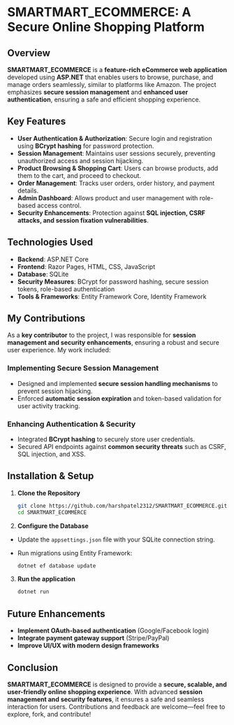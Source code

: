 # SMARTMART_ECOMMERCE: A Secure Online Shopping Platform

## Overview
**SMARTMART_ECOMMERCE** is a **feature-rich eCommerce web application** developed using **ASP.NET** that enables users to browse, purchase, and manage orders seamlessly, similar to platforms like Amazon. The project emphasizes **secure session management** and **enhanced user authentication**, ensuring a safe and efficient shopping experience.

## Key Features
- **User Authentication & Authorization**: Secure login and registration using **BCrypt hashing** for password protection.
- **Session Management**: Maintains user sessions securely, preventing unauthorized access and session hijacking.
- **Product Browsing & Shopping Cart**: Users can browse products, add them to the cart, and proceed to checkout.
- **Order Management**: Tracks user orders, order history, and payment details.
- **Admin Dashboard**: Allows product and user management with role-based access control.
- **Security Enhancements**: Protection against **SQL injection, CSRF attacks, and session fixation vulnerabilities**.

## Technologies Used
- **Backend**: ASP.NET Core
- **Frontend**: Razor Pages, HTML, CSS, JavaScript
- **Database**: SQLite
- **Security Measures**: BCrypt for password hashing, secure session tokens, role-based authentication
- **Tools & Frameworks**: Entity Framework Core, Identity Framework

## My Contributions
As a **key contributor** to the project, I was responsible for **session management and security enhancements**, ensuring a robust and secure user experience. My work included:

### **Implementing Secure Session Management**  
- Designed and implemented **secure session handling mechanisms** to prevent session hijacking.  
- Enforced **automatic session expiration** and token-based validation for user activity tracking.  

### **Enhancing Authentication & Security**  
- Integrated **BCrypt hashing** to securely store user credentials.  
- Secured API endpoints against **common security threats** such as CSRF, SQL injection, and XSS.  

## Installation & Setup
1. **Clone the Repository**
   ```bash
   git clone https://github.com/harshpatel2312/SMARTMART_ECOMMERCE.git
   cd SMARTMART_ECOMMERCE
   
2. **Configure the Database**
  - Update the `appsettings.json` file with your SQLite connection string.
  - Run migrations using Entity Framework:

    ```bash
    dotnet ef database update

3. **Run the application**
   ```bash
   dotnet run

## Future Enhancements
- **Implement OAuth-based authentication** (Google/Facebook login)  
- **Integrate payment gateway support** (Stripe/PayPal)  
- **Improve UI/UX with modern design frameworks**  

## Conclusion
**SMARTMART_ECOMMERCE** is designed to provide a **secure, scalable, and user-friendly online shopping experience**. With advanced **session management and security features**, it ensures a safe and seamless interaction for users. Contributions and feedback are welcome—feel free to explore, fork, and contribute!
